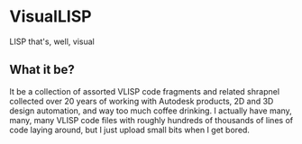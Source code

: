 # VisualLISP
LISP that's, well, visual

## What it be?

It be a collection of assorted VLISP code fragments and related shrapnel collected over 20 years of working with Autodesk products, 2D and 3D design automation, and way too much coffee drinking.  I actually have many, many, many VLISP code files with roughly hundreds of thousands of lines of code laying around, but I just upload small bits when I get bored.

